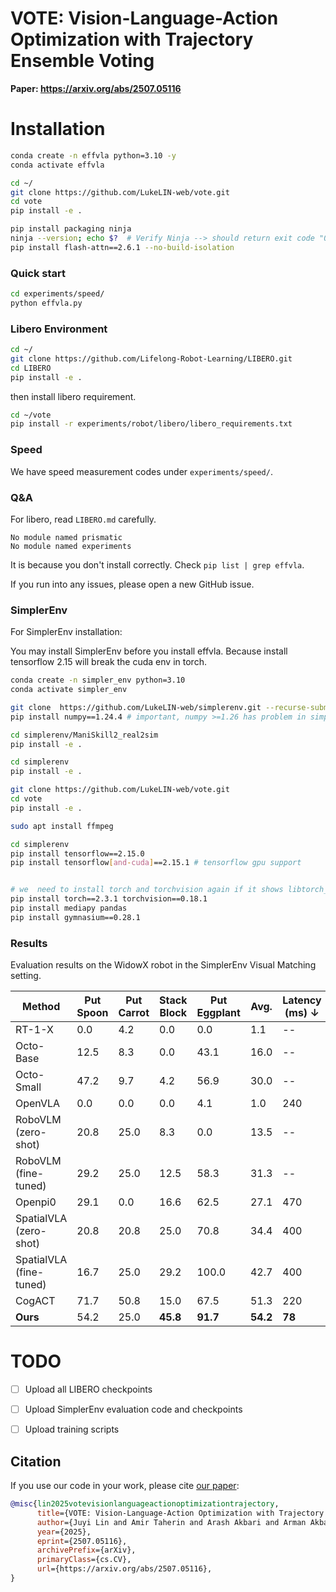 # VOTE: Vision-Language-Action Optimization with Trajectory Ensemble Voting

**Paper: https://arxiv.org/abs/2507.05116**



# Installation


```bash
conda create -n effvla python=3.10 -y
conda activate effvla

cd ~/ 
git clone https://github.com/LukeLIN-web/vote.git
cd vote
pip install -e .

pip install packaging ninja
ninja --version; echo $?  # Verify Ninja --> should return exit code "0"
pip install flash-attn==2.6.1 --no-build-isolation
```


### Quick start

```bash
cd experiments/speed/
python effvla.py
```


### Libero Environment
```bash
cd ~/  
git clone https://github.com/Lifelong-Robot-Learning/LIBERO.git
cd LIBERO
pip install -e .
```

then install libero requirement.
```bash
cd ~/vote
pip install -r experiments/robot/libero/libero_requirements.txt 
```

### Speed

We have speed measurement codes under `experiments/speed/`. 

### Q&A

For libero, read `LIBERO.md` carefully.


```
No module named prismatic
No module named experiments
```

It is because you don't install correctly. Check `pip list | grep effvla`. 

If you run into any issues, please open a new GitHub issue.



### SimplerEnv
For SimplerEnv installation:

You may install SimplerEnv before you install effvla.
Because install tensorflow 2.15 will break the cuda env in torch.


```bash
conda create -n simpler_env python=3.10
conda activate simpler_env

git clone  https://github.com/LukeLIN-web/simplerenv.git --recurse-submodules
pip install numpy==1.24.4 # important, numpy >=1.26 has problem in simpler env

cd simplerenv/ManiSkill2_real2sim
pip install -e .

cd simplerenv
pip install -e .

git clone https://github.com/LukeLIN-web/vote.git
cd vote
pip install -e .

sudo apt install ffmpeg

cd simplerenv
pip install tensorflow==2.15.0
pip install tensorflow[and-cuda]==2.15.1 # tensorflow gpu support


# we  need to install torch and torchvision again if it shows libtorch_cuda.so: undefined symbol: ncclCommRegister 
pip install torch==2.3.1 torchvision==0.18.1
pip install mediapy pandas
pip install gymnasium==0.28.1
```

### Results

Evaluation results on the WidowX robot in the SimplerEnv Visual Matching setting. 

| Method                  | Put Spoon | Put Carrot | Stack Block | Put Eggplant | Avg. | Latency (ms) ↓ | Speed up ↑ |
|-------------------------|-----------|------------|--------------|---------------|------|----------------|-------------|
| RT-1-X                  | 0.0       | 4.2        | 0.0          | 0.0           | 1.1  | --             | --          |
| Octo-Base               | 12.5      | 8.3        | 0.0          | 43.1          | 16.0 | --             | --          |
| Octo-Small              | 47.2      | 9.7        | 4.2          | 56.9          | 30.0 | --             | --          |
| OpenVLA                 | 0.0       | 0.0        | 0.0          | 4.1           | 1.0  | 240            | 1.00        |
| RoboVLM (zero-shot)     | 20.8      | 25.0       | 8.3          | 0.0           | 13.5 | --             | --          |
| RoboVLM (fine-tuned)    | 29.2      | 25.0       | 12.5         | 58.3          | 31.3 | --             | --          |
| Openpi0                 | 29.1      | 0.0        | 16.6         | 62.5          | 27.1 | 470            | 0.50        |
| SpatialVLA (zero-shot)  | 20.8      | 20.8       | 25.0         | 70.8          | 34.4 | 400            | 0.60        |
| SpatialVLA (fine-tuned) | 16.7      | 25.0       | 29.2         | 100.0         | 42.7 | 400            | 0.60        |
| CogACT                  | 71.7      | 50.8       | 15.0         | 67.5          | 51.3 | 220            | 1.09        |
| **Ours**                | 54.2      | 25.0       | **45.8**     | **91.7**      | **54.2** | **78**      | **3.07**    |


# TODO

- [ ] Upload all LIBERO checkpoints  
- [ ] Upload SimplerEnv evaluation code and checkpoints  
- [ ] Upload training scripts



## Citation

If you use our code in your work, please cite [our paper](https://arxiv.org/abs/2507.05116):

```bibtex
@misc{lin2025votevisionlanguageactionoptimizationtrajectory,
      title={VOTE: Vision-Language-Action Optimization with Trajectory Ensemble Voting}, 
      author={Juyi Lin and Amir Taherin and Arash Akbari and Arman Akbari and Lei Lu and Guangyu Chen and Taskin Padir and Xiaomeng Yang and Weiwei Chen and Yiqian Li and Xue Lin and David Kaeli and Pu Zhao and Yanzhi Wang},
      year={2025},
      eprint={2507.05116},
      archivePrefix={arXiv},
      primaryClass={cs.CV},
      url={https://arxiv.org/abs/2507.05116}, 
}
```